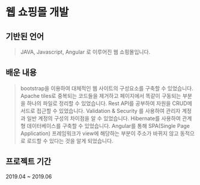 # 웹 쇼핑몰 개발

## 기반된 언어
> JAVA, Javascript, Angular 로 이루어진 웹 쇼핑몰입니다.

## 배운 내용
> bootstrap을 이용하여 대체적인 웹 사이트의 구성요소를 구축할 수 있었습니다.
> Apache tiles로 중복되는 코드들을 제거하고 페이지에서 똑같이 구동되는 부분을 하나의 파일로 정리할 수 있었습니다.
> Rest API를 공부하여 자원을 CRUD메서드로 접근할 수 있었습니다.
> Validation & Security 를 사용하여 관리자 계정과 일반 계정의 구성의 차이점을 알 수 있었습니다.
> Hibernate를 사용하여 관계형 데이터베이스를 구축할 수 있었습니다.
> Angular를 통해 SPA(Single Page Application) 프레임워크가 view에 해당하는 부분이 주소가 바뀌지 않고 동적으로 로드할 수 있다는 것을 알게 되었습니다.

## 프로젝트 기간
2019.04 ~ 2019.06
